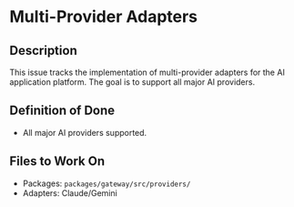 # Multi-Provider Adapters

## Description

This issue tracks the implementation of multi-provider adapters for the AI application platform. The goal is to support all major AI providers.

## Definition of Done

- All major AI providers supported.

## Files to Work On

- Packages: `packages/gateway/src/providers/`
- Adapters: Claude/Gemini
